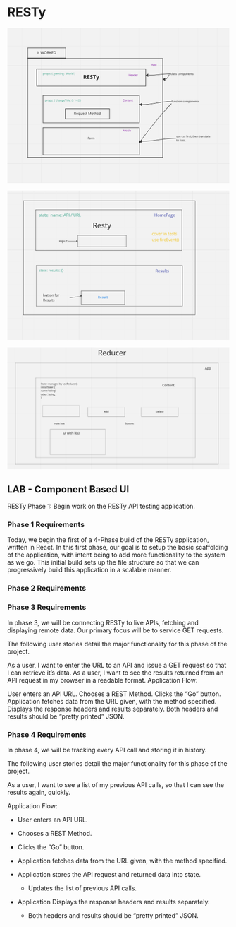 # RESTy

![UML](./assets/UML.png)

![UML](./assets/stateUML.png)

![UML](./assets/ReducerUML.png)

## LAB - Component Based UI

RESTy Phase 1: Begin work on the RESTy API testing application.

### Phase 1 Requirements

Today, we begin the first of a 4-Phase build of the RESTy application, written in React. In this first phase, our goal is to setup the basic scaffolding of the application, with intent being to add more functionality to the system as we go. This initial build sets up the file structure so that we can progressively build this application in a scalable manner.

### Phase 2 Requirements

### Phase 3 Requirements

In phase 3, we will be connecting RESTy to live APIs, fetching and displaying remote data. Our primary focus will be to service GET requests.

The following user stories detail the major functionality for this phase of the project.

As a user, I want to enter the URL to an API and issue a GET request so that I can retrieve it’s data.
As a user, I want to see the results returned from an API request in my browser in a readable format.
Application Flow:

User enters an API URL.
Chooses a REST Method.
Clicks the “Go” button.
Application fetches data from the URL given, with the method specified.
Displays the response headers and results separately.
Both headers and results should be “pretty printed” JSON.

### Phase 4 Requirements

In phase 4, we will be tracking every API call and storing it in history.

The following user stories detail the major functionality for this phase of the project.

As a user, I want to see a list of my previous API calls, so that I can see the results again, quickly.

Application Flow:

* User enters an API URL.

* Chooses a REST Method.

* Clicks the “Go” button.

* Application fetches data from the URL given, with the method specified.

* Application stores the API request and returned data into state.

  * Updates the list of previous API calls.

* Application Displays the response headers and results separately.

  * Both headers and results should be “pretty printed” JSON.
